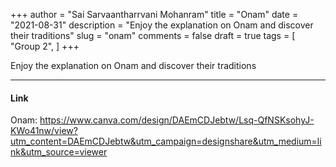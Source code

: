 +++
author = "Sai Sarvaantharrvani Mohanram"
title = "Onam"
date = "2021-08-31"
description = "Enjoy the explanation on Onam and discover their traditions"
slug = "onam"
comments = false
draft = true
tags = [
    "Group 2",
]
+++

Enjoy the explanation on Onam and discover their traditions

---

#### Link

Onam:
https://www.canva.com/design/DAEmCDJebtw/Lsq-QfNSKsohyJ-KWo41nw/view?utm_content=DAEmCDJebtw&utm_campaign=designshare&utm_medium=link&utm_source=viewer

